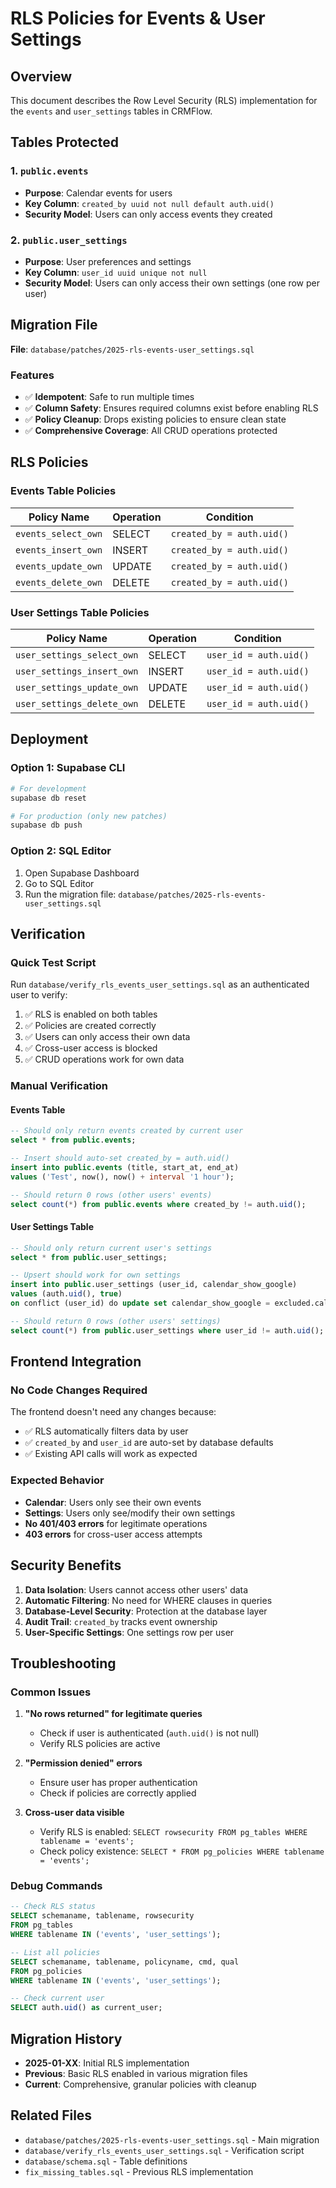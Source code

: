 # RLS Policies for Events & User Settings

## Overview

This document describes the Row Level Security (RLS) implementation for the `events` and `user_settings` tables in CRMFlow.

## Tables Protected

### 1. `public.events`
- **Purpose**: Calendar events for users
- **Key Column**: `created_by uuid not null default auth.uid()`
- **Security Model**: Users can only access events they created

### 2. `public.user_settings`
- **Purpose**: User preferences and settings
- **Key Column**: `user_id uuid unique not null`
- **Security Model**: Users can only access their own settings (one row per user)

## Migration File

**File**: `database/patches/2025-rls-events-user_settings.sql`

### Features
- ✅ **Idempotent**: Safe to run multiple times
- ✅ **Column Safety**: Ensures required columns exist before enabling RLS
- ✅ **Policy Cleanup**: Drops existing policies to ensure clean state
- ✅ **Comprehensive Coverage**: All CRUD operations protected

## RLS Policies

### Events Table Policies

| Policy Name | Operation | Condition |
|-------------|-----------|-----------|
| `events_select_own` | SELECT | `created_by = auth.uid()` |
| `events_insert_own` | INSERT | `created_by = auth.uid()` |
| `events_update_own` | UPDATE | `created_by = auth.uid()` |
| `events_delete_own` | DELETE | `created_by = auth.uid()` |

### User Settings Table Policies

| Policy Name | Operation | Condition |
|-------------|-----------|-----------|
| `user_settings_select_own` | SELECT | `user_id = auth.uid()` |
| `user_settings_insert_own` | INSERT | `user_id = auth.uid()` |
| `user_settings_update_own` | UPDATE | `user_id = auth.uid()` |
| `user_settings_delete_own` | DELETE | `user_id = auth.uid()` |

## Deployment

### Option 1: Supabase CLI
```bash
# For development
supabase db reset

# For production (only new patches)
supabase db push
```

### Option 2: SQL Editor
1. Open Supabase Dashboard
2. Go to SQL Editor
3. Run the migration file: `database/patches/2025-rls-events-user_settings.sql`

## Verification

### Quick Test Script
Run `database/verify_rls_events_user_settings.sql` as an authenticated user to verify:

1. ✅ RLS is enabled on both tables
2. ✅ Policies are created correctly
3. ✅ Users can only access their own data
4. ✅ Cross-user access is blocked
5. ✅ CRUD operations work for own data

### Manual Verification

#### Events Table
```sql
-- Should only return events created by current user
select * from public.events;

-- Insert should auto-set created_by = auth.uid()
insert into public.events (title, start_at, end_at) 
values ('Test', now(), now() + interval '1 hour');

-- Should return 0 rows (other users' events)
select count(*) from public.events where created_by != auth.uid();
```

#### User Settings Table
```sql
-- Should only return current user's settings
select * from public.user_settings;

-- Upsert should work for own settings
insert into public.user_settings (user_id, calendar_show_google)
values (auth.uid(), true)
on conflict (user_id) do update set calendar_show_google = excluded.calendar_show_google;

-- Should return 0 rows (other users' settings)
select count(*) from public.user_settings where user_id != auth.uid();
```

## Frontend Integration

### No Code Changes Required
The frontend doesn't need any changes because:
- ✅ RLS automatically filters data by user
- ✅ `created_by` and `user_id` are auto-set by database defaults
- ✅ Existing API calls will work as expected

### Expected Behavior
- **Calendar**: Users only see their own events
- **Settings**: Users only see/modify their own settings
- **No 401/403 errors** for legitimate operations
- **403 errors** for cross-user access attempts

## Security Benefits

1. **Data Isolation**: Users cannot access other users' data
2. **Automatic Filtering**: No need for WHERE clauses in queries
3. **Database-Level Security**: Protection at the database layer
4. **Audit Trail**: `created_by` tracks event ownership
5. **User-Specific Settings**: One settings row per user

## Troubleshooting

### Common Issues

1. **"No rows returned" for legitimate queries**
   - Check if user is authenticated (`auth.uid()` is not null)
   - Verify RLS policies are active

2. **"Permission denied" errors**
   - Ensure user has proper authentication
   - Check if policies are correctly applied

3. **Cross-user data visible**
   - Verify RLS is enabled: `SELECT rowsecurity FROM pg_tables WHERE tablename = 'events';`
   - Check policy existence: `SELECT * FROM pg_policies WHERE tablename = 'events';`

### Debug Commands
```sql
-- Check RLS status
SELECT schemaname, tablename, rowsecurity 
FROM pg_tables 
WHERE tablename IN ('events', 'user_settings');

-- List all policies
SELECT schemaname, tablename, policyname, cmd, qual 
FROM pg_policies 
WHERE tablename IN ('events', 'user_settings');

-- Check current user
SELECT auth.uid() as current_user;
```

## Migration History

- **2025-01-XX**: Initial RLS implementation
- **Previous**: Basic RLS enabled in various migration files
- **Current**: Comprehensive, granular policies with cleanup

## Related Files

- `database/patches/2025-rls-events-user_settings.sql` - Main migration
- `database/verify_rls_events_user_settings.sql` - Verification script
- `database/schema.sql` - Table definitions
- `fix_missing_tables.sql` - Previous RLS implementation
